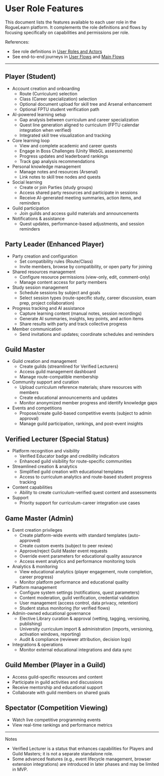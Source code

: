 # User Role Features

This document lists the features available to each user role in the RogueLearn platform. It complements the role definitions and flows by focusing specifically on capabilities and permissions per role.

References:
- See role definitions in [User Roles and Actors](./user-roles.md)
- See end-to-end journeys in [User Flows](./user-flows.md) and [Main Flows](./main-flows.md)

---

## Player (Student)
- Account creation and onboarding
  - Route (Curriculum) selection
  - Class (Career specialization) selection
  - Optional document upload for skill tree and Arsenal enhancement
  - Optional FPTU student verification path
- AI-powered learning setup
  - Gap analysis between curriculum and career specialization
  - Quest line generation aligned to curriculum (FPTU calendar integration when verified)
  - Integrated skill tree visualization and tracking
- Core learning loop
  - View and complete academic and career quests
  - Engage in Boss Challenges (Unity WebGL assessments)
  - Progress updates and leaderboard rankings
  - Track gap analysis recommendations
- Personal knowledge management
  - Manage notes and resources (Arsenal)
  - Link notes to skill tree nodes and quests
- Social learning
  - Create or join Parties (study groups)
  - Access shared party resources and participate in sessions
  - Receive AI-generated meeting summaries, action items, and reminders
- Guild participation
  - Join guilds and access guild materials and announcements
- Notifications & assistance
  - Quest updates, performance-based adjustments, and session reminders

## Party Leader (Enhanced Player)
- Party creation and configuration
  - Set compatibility rules (Route/Class)
  - Invite members, browse by compatibility, or open party for joining
- Shared resources management
  - Configure resource permissions (view-only, edit, comment-only)
  - Manage content access for party members
- Study session management
  - Schedule sessions by subject and goals
  - Select session types (route-specific study, career discussion, exam prep, project collaboration)
- Progress tracking and AI assistance
  - Capture learning content (manual notes, session recordings)
  - Generate AI summaries, insights, key points, and action items
  - Share results with party and track collective progress
- Member communication
  - Send invitations and updates; coordinate schedules and reminders

## Guild Master
- Guild creation and management
  - Create guilds (streamlined for Verified Lecturers)
  - Access guild management dashboard
  - Manage route-compatible membership
- Community support and curation
  - Upload curriculum reference materials; share resources with members
  - Create educational announcements and updates
  - Monitor anonymized member progress and identify knowledge gaps
- Events and competitions
  - Propose/create guild-based competitive events (subject to admin approval)
  - Manage guild participation, rankings, and post-event insights

## Verified Lecturer (Special Status)
- Platform recognition and visibility
  - Verified Educator badge and credibility indicators
  - Enhanced guild visibility for route-specific communities
- Streamlined creation & analytics
  - Simplified guild creation with educational templates
  - Access to curriculum analytics and route-based student progress tracking
- Content capabilities
  - Ability to create curriculum-verified quest content and assessments
- Support
  - Priority support for curriculum-career integration use cases

## Game Master (Admin)
- Event creation privileges
  - Create platform-wide events with standard templates (auto-approved)
  - Create custom events (subject to peer review)
  - Approve/reject Guild Master event requests
  - Override event parameters for educational quality assurance
  - Access event analytics and performance monitoring tools
- Analytics & monitoring
  - View educational analytics (player engagement, route completion, career progress)
  - Monitor platform performance and educational quality
- Platform management
  - Configure system settings (notifications, quest parameters)
  - Content moderation, guild verification, credential validation
  - User management (access control, data privacy, retention)
  - Student status monitoring (for verified flows)
- Admin-owned educational governance
  - Elective Library curation & approval (vetting, tagging, versioning, publishing)
  - University curriculum import & administration (imports, versioning, activation windows, reporting)
  - Audit & compliance (reviewer attribution, decision logs)
- Integrations & operations
  - Monitor external educational integrations and data sync

## Guild Member (Player in a Guild)
- Access guild-specific resources and content
- Participate in guild activities and discussions
- Receive mentorship and educational support
- Collaborate with guild members on shared goals

## Spectator (Competition Viewing)
- Watch live competitive programming events
- View real-time rankings and performance metrics

---

Notes
- Verified Lecturer is a status that enhances capabilities for Players and Guild Masters; it is not a separate standalone role.
- Some advanced features (e.g., event lifecycle management, browser extension integrations) are introduced in later phases and may be limited in MVP.